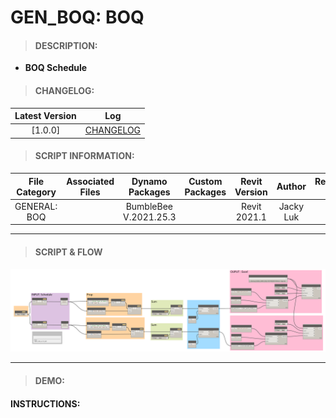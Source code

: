 # GEN_BOQ: BOQ

> #### DESCRIPTION: 
- **BOQ Schedule**

> #### CHANGELOG:

| Latest Version | Log |
| :-------: | :----: | 
|[1.0.0] | [CHANGELOG](/_gen/BOQ/changelog/GEN_BOQ.md) |

> #### SCRIPT INFORMATION: 

| File Category| Associated Files | Dynamo Packages | Custom Packages | Revit Version | Author | Reviewed By |
| :-------: | :----: | :---: | :---: | :---: | :---: | :---: |
| GENERAL: BOQ   |  | BumbleBee V.2021.25.3 |  | Revit 2021.1 | Jacky Luk         

----------------------------------------------------------------
> #### **SCRIPT & FLOW** 
<img src="/_images/gen/BOQ/GEN_BOQ.png">

------------------------------------------------------------------------------

> #### DEMO: 

#### INSTRUCTIONS: 